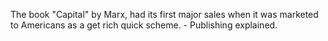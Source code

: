 The book "Capital" by Marx, had its first major sales when it was marketed to Americans as a get rich quick scheme. - Publishing explained.